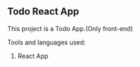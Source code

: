 ## Todo React App

This project is a Todo App.(Only front-end)

Tools and languages used:
1. React App

